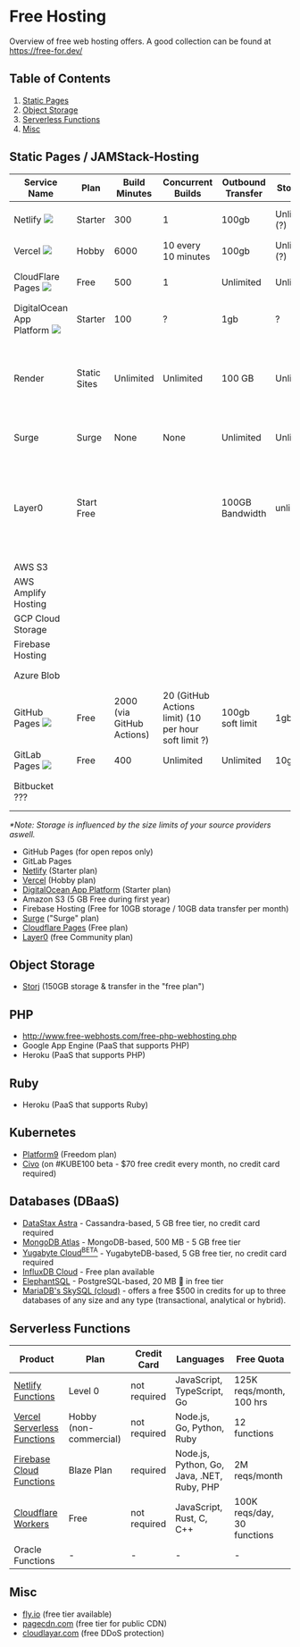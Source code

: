 # Free Hosting

Overview of free web hosting offers. A good collection can be found at https://free-for.dev/

## Table of Contents  
1. [Static Pages](#static-hages)
1. [Object Storage](#object-storage)
1. [Serverless Functions](#serverless-functions)
1. [Misc](#misc)

## Static Pages / JAMStack-Hosting

|Service Name|Plan|Build Minutes|Concurrent Builds|Outbound Transfer|Storage*|Source Provider/Deployment|Number of Sites|Next pricing step/Month|Website|
|---|---|---|---|---|---|---|---|---|---|
|Netlify ![](https://pbs.twimg.com/profile_images/1021779975551111168/KRIHeH2H_400x400.jpg)|Starter|300|1|100gb|Unlimited (?)|GitHub, GitLab, Bitbucket, CLI|Unlimited|19$, Pro, 3 concurrent builds, 1K build minutes|[link](https://www.netlify.com/)|
|Vercel ![](https://pbs.twimg.com/profile_images/1252531684353998848/6R0-p1Vf_400x400.jpg)|Hobby|6000|10 every 10 minutes|100gb|Unlimited (?)|GitHub, GitLab, Bitbucket and CLI|Unlimited|20$, Pro plan|[link](https://vercel.com/)|
|CloudFlare Pages ![](https://pages.cloudflare.com/resources/logo/logo.svg)|Free|500|1|Unlimited|Unlimited|GitHub ?|Unlimited|20$, 5 concurrent builds, 5K Build minutes|[link](https://pages.cloudflare.com)|
|DigitalOcean App Platform ![](https://pbs.twimg.com/profile_images/1410636343944880136/w8dxKEmg_400x400.jpg)|Starter|100|?|1gb|?|GitHub, GitLab|3|5$, 400 build minutes, 40gb outbound transfer|[link](https://www.digitalocean.com/products/app-platform/)|
|Render|Static Sites|Unlimited|Unlimited|100 GB|Unlimited|GitHub, GitLab|Unlimited|100 GB/month bandwidth included at no cost. Additional bandwidth just $0.10/GB per month.|[link](https://render.com/)|
|Surge|Surge|None|None|Unlimited|Unlimited|1|CLI, CI/CD|Surge Professional at 30$ with unlimited projects|https://surge.sh|
|Layer0|Start Free|||100GB Bandwidth|unlimited?|Github, CLI|1 custom domain|3 Custom Domain, 250GB Bandwidth, 5 Environments, 31 Edge Locations, 99.95% Uptime SLA, Real-Time RUM Analytics|https://www.layer0.co/|
|AWS S3|||||||||https://aws.amazon.com/s3/|
|AWS Amplify Hosting|||||||||https://aws.amazon.com/amplify/hosting/|
|GCP Cloud Storage|||||||||https://cloud.google.com/storage|
|Firebase Hosting|||||||||https://firebase.google.com/docs/hosting|
|Azure Blob|||||||||https://azure.microsoft.com/en-us/services/storage/blobs/|
|GitHub Pages ![](https://github.githubassets.com/images/modules/logos_page/GitHub-Mark.png)|Free|2000 (via GitHub Actions)|20 (GitHub Actions limit) (10 per hour soft limit ?)|100gb soft limit|1gb|GitHub|Unlimited (for public repositories only)|$4, GitHub Pro plan|![link](https://pages.github.com/)|
|GitLab Pages ![](https://driftt.imgix.net/https%3A%2F%2Fdriftt.imgix.net%2Fhttps%253A%252F%252Fs3.amazonaws.com%252Fcustomer-api-avatars-prod%252F85489%252F307fa4f7f37831684fe3e3ee33ab97d3r2wbh3tdbf3w%3Ffit%3Dmax%26fm%3Dpng%26h%3D200%26w%3D200%26s%3D0b63e6b7b7c404889b1225e385b58178?fit=max&fm=png&h=200&w=200&s=b81290fd6e2958430bf4456d4dcafb58)|Free|400|Unlimited|Unlimited|10gb|GitLab|Unlimited|19$, Premium, 10K build minutes|![link](https://docs.gitlab.com/ee/user/project/pages/)|
|Bitbucket ???|||||||||https://support.atlassian.com/bitbucket-cloud/docs/publishing-a-website-on-bitbucket-cloud/|

*\*Note: Storage is influenced by the size limits of your source providers aswell.*

- GitHub Pages (for open repos only)
- GitLab Pages
- [Netlify](https://www.netlify.com/) (Starter plan)
- [Vercel](https://vercel.com/) (Hobby plan)
- [DigitalOcean App Platform](https://www.digitalocean.com/products/app-platform/) (Starter plan)
- Amazon S3 (5 GB Free during first year)
- Firebase Hosting (Free for 10GB storage / 10GB data transfer per month)
- [Surge](https://surge.sh/) ("Surge" plan)
- [Cloudflare Pages](https://pages.cloudflare.com/) (Free plan)
- [Layer0](https://www.layer0.co/) (free Community plan)

## Object Storage
- [Storj](https://www.storj.io/) (150GB storage & transfer in the "free plan")

## PHP

- http://www.free-webhosts.com/free-php-webhosting.php
- Google App Engine (PaaS that supports PHP)
- Heroku (PaaS that supports PHP)

## Ruby

- Heroku (PaaS that supports Ruby)

## Kubernetes

- [Platform9](https://platform9.com/) (Freedom plan)
- [Civo](https://www.civo.com) (on #KUBE100 beta - $70 free credit every month, no credit card required)

## Databases (DBaaS)

- [DataStax Astra](https://astra.datastax.com/) - Cassandra-based, 5 GB free tier, no credit card required
- [MongoDB Atlas](https://cloud.mongodb.com/) - MongoDB-based, 500 MB - 5 GB free tier
- [Yugabyte Cloud<sup>BETA</sup>](https://cloud.yugabyte.com/) - YugabyteDB-based, 5 GB free tier, no credit card required
- [InfluxDB Cloud](https://cloud2.influxdata.com/) - Free plan available
- [ElephantSQL](https://www.elephantsql.com/) - PostgreSQL-based, 20 MB 🙂 in free tier
- [MariaDB's SkySQL (cloud)](https://mariadb.com/products/skysql/get-started/) - offers a free $500 in credits for up to three databases of any size and any type (transactional, analytical or hybrid).

## Serverless Functions

| Product | Plan | Credit Card | Languages | Free Quota |
| --- | --- | --- |  --- | --- |
| [Netlify Functions](https://www.netlify.com/products/functions/) | Level 0 | not required | JavaScript, TypeScript, Go | 125K reqs/month, 100 hrs |
| [Vercel Serverless Functions](https://vercel.com/docs/serverless-functions/introduction) | Hobby (non-commercial) | not required | Node.js, Go, Python, Ruby | 12 functions |
| [Firebase Cloud Functions](https://firebase.google.com/products/functions) | Blaze Plan | required | Node.js, Python, Go, Java, .NET, Ruby, PHP | 2M reqs/month |
| [Cloudflare Workers](https://workers.cloudflare.com/) | Free | not required | JavaScript, Rust, C, C++ | 100K reqs/day, 30 functions |
| Oracle Functions | - | - | - | - |

## Misc
- [fly.io](https://fly.io/) (free tier available)
- [pagecdn.com](https://pagecdn.com/) (free tier for public CDN)
- [cloudlayar.com](https://cloudlayar.com/) (free DDoS protection)
